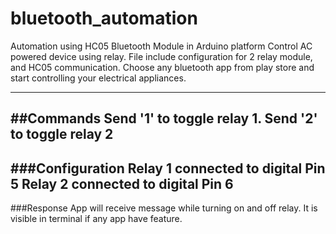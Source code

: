 # bluetooth_automation
Automation using HC05 Bluetooth Module in Arduino platform
Control AC powered device using relay.
File include configuration for 2 relay module, and HC05 communication.
Choose any bluetooth app from play store and start controlling your electrical appliances.

---------------------------------------
##Commands
Send '1' to toggle relay 1.
Send '2' to toggle relay 2
-------------------------------------
###Configuration
Relay 1 connected to digital Pin 5
Relay 2 connected to digital Pin 6
----------------------------------
###Response
App will receive message while turning on and off relay. It is visible in terminal if any app have feature.
